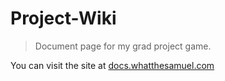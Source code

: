 # Project-Wiki

> Document page for my grad project game.

You can visit the site at [docs.whatthesamuel.com](docs.whatthesamuel.com)
